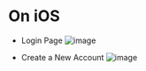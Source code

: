 # On iOS
* Login Page
![image](https://raw.githubusercontent.com/ummdotorg/umm/main/gallery/Smartphone%20Sale%20Instagram%20Story/1.png "Login Page")

* Create a New Account
![image](https://raw.githubusercontent.com/ummdotorg/umm/main/gallery/Smartphone%20Sale%20Instagram%20Story/2.png "Create a New Account")

